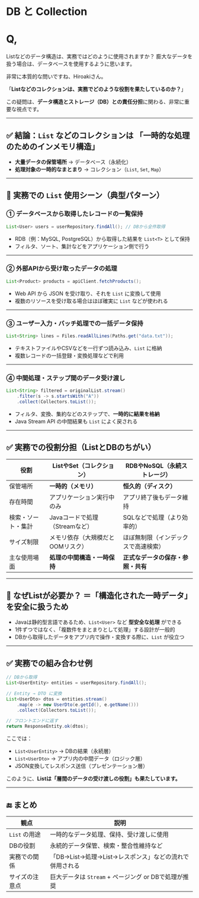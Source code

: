 # DB と Collection

# Q,

Listなどのデータ構造は、実務ではどのように使用されますか？
膨大なデータを扱う場合は、データベースを使用するように思います。

非常に本質的な問いですね、Hiroakiさん。

「**Listなどのコレクションは、実務でどのような役割を果たしているのか？**」

この疑問は、**データ構造とストレージ（DB）との責任分担**に関わる、非常に重要な視点です。

---

## ✅ 結論：`List` などのコレクションは **「一時的な処理のためのインメモリ構造」**

- **大量データの保管場所** → データベース（永続化）
- **処理対象の一時的なまとまり** → コレクション（`List`, `Set`, `Map`）

---

## 🔷 実務での `List` 使用シーン（典型パターン）

### ① データベースから取得したレコードの一覧保持

```java
List<User> users = userRepository.findAll(); // DBから全件取得
```

- RDB（例：MySQL, PostgreSQL）から取得した結果を `List<T>` として保持
- フィルタ、ソート、集計などをアプリケーション側で行う

---

### ② 外部APIから受け取ったデータの処理

```java
List<Product> products = apiClient.fetchProducts();
```

- Web API から JSON を受け取り、それを `List` に変換して使用
- 複数のリソースを受け取る場合はほぼ確実に `List` などが使われる

---

### ③ ユーザー入力・バッチ処理での一括データ保持

```java
List<String> lines = Files.readAllLines(Paths.get("data.txt"));
```

- テキストファイルやCSVなどを一行ずつ読み込み、`List` に格納
- 複数レコードの一括登録・変換処理などで利用

---

### ④ 中間処理・ステップ間のデータ受け渡し

```java
List<String> filtered = originalList.stream()
    .filter(s -> s.startsWith("A"))
    .collect(Collectors.toList());
```

- フィルタ、変換、集約などのステップで、**一時的に結果を格納**
- Java Stream API の中間結果も `List` によく戻される

---

## ✅ 実務での役割分担（ListとDBのちがい）

| 役割 | ListやSet（コレクション） | RDBやNoSQL（永続ストレージ） |
| --- | --- | --- |
| 保管場所 | **一時的（メモリ）** | **恒久的（ディスク）** |
| 存在時間 | アプリケーション実行中のみ | アプリ終了後もデータ維持 |
| 検索・ソート・集計 | Javaコードで処理（Streamなど） | SQLなどで処理（より効率的） |
| サイズ制限 | メモリ依存（大規模だとOOMリスク） | ほぼ無制限（インデックスで高速検索） |
| 主な使用場面 | **処理の中間構造・一時保持** | **正式なデータの保存・参照・共有** |

---

## 🔶 なぜListが必要か？ ＝「構造化された一時データ」を安全に扱うため

- Javaは静的型言語であるため、`List<User>` など **型安全な処理** ができる
- 1件ずつではなく、「複数件をまとまりとして処理」する設計が一般的
- DBから取得したデータをアプリ内で操作・変換する際に、`List` が役立つ

---

## ✅ 実務での組み合わせ例

```java
// DBから取得
List<UserEntity> entities = userRepository.findAll();

// Entity → DTO に変換
List<UserDto> dtos = entities.stream()
    .map(e -> new UserDto(e.getId(), e.getName()))
    .collect(Collectors.toList());

// フロントエンドに返す
return ResponseEntity.ok(dtos);
```

ここでは：

- `List<UserEntity>` → DBの結果（永続層）
- `List<UserDto>` → アプリ内の中間データ（ロジック層）
- JSON変換してレスポンス送信（プレゼンテーション層）

このように、**Listは「層間のデータの受け渡しの役割」も果たしています。**

---

## 🔚 まとめ

| 観点 | 説明 |
| --- | --- |
| `List` の用途 | 一時的なデータ処理、保持、受け渡しに使用 |
| DBの役割 | 永続的データ保管、検索・整合性維持など |
| 実務での関係 | 「DB→List→処理→List→レスポンス」などの流れで併用される |
| サイズの注意点 | 巨大データは `Stream` + ページング or DBで処理が推奨 |